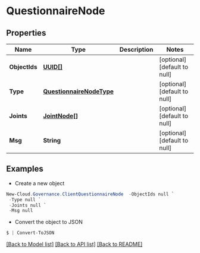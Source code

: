 # QuestionnaireNode
## Properties

Name | Type | Description | Notes
------------ | ------------- | ------------- | -------------
**ObjectIds** | [**UUID[]**](UUID.md) |  | [optional] [default to null]
**Type** | [**QuestionnaireNodeType**](QuestionnaireNodeType.md) |  | [optional] [default to null]
**Joints** | [**JointNode[]**](JointNode.md) |  | [optional] [default to null]
**Msg** | **String** |  | [optional] [default to null]

## Examples

- Create a new object
```powershell
New-Cloud.Governance.ClientQuestionnaireNode  -ObjectIds null `
 -Type null `
 -Joints null `
 -Msg null
```

- Convert the object to JSON
```powershell
$ | Convert-ToJSON
```


[[Back to Model list]](../README.md#documentation-for-models) [[Back to API list]](../README.md#documentation-for-api-endpoints) [[Back to README]](../README.md)


